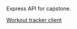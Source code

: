 Express API for capstone.

[Workout tracker client](https://github.com/Mctripp/workout-tracking-client)
